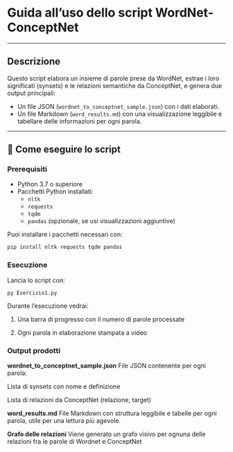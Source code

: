 # Guida all’uso dello script WordNet-ConceptNet

---

##  Descrizione

Questo script elabora un insieme di parole prese da WordNet, estrae i loro significati (synsets) e le relazioni semantiche da ConceptNet, e genera due output principali:

- Un file JSON (`wordnet_to_conceptnet_sample.json`) con i dati elaborati.
- Un file Markdown (`word_results.md`) con una visualizzazione leggibile e tabellare delle informazioni per ogni parola.

---

## 🚀 Come eseguire lo script

### Prerequisiti

- Python 3.7 o superiore
- Pacchetti Python installati:
  - `nltk`
  - `requests`
  - `tqdm`
  - `pandas` (opzionale, se usi visualizzazioni aggiuntive)

Puoi installare i pacchetti necessari con:

```bash
pip install nltk requests tqdm pandas
```

### Esecuzione
Lancia lo script con:

```
py Esercizio1.py
```
Durante l’esecuzione vedrai:

1. Una barra di progresso con il numero di parole processate

2. Ogni parola in elaborazione stampata a video

### Output prodotti
**wordnet_to_conceptnet_sample.json**
File JSON contenente per ogni parola:

Lista di synsets con nome e definizione

Lista di relazioni da ConceptNet (relazione, target)

**word_results.md**
File Markdown con struttura leggibile e tabelle per ogni parola, utile per una lettura  più agevole.

**Grafo delle relazioni**
Viene generato un grafo visivo per ognuna delle relazioni fra le parole di Wordnet e ConceptNet